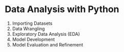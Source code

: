 # Data Analysis with Python

1. Importing Datasets
2. Data Wrangling
3. Exploratory Data Analysis (EDA)
4. Model Development
5. Model Evaluation and Refinement
